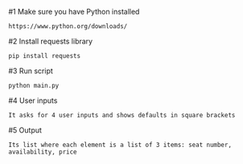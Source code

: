 #1 Make sure you have Python installed

	https://www.python.org/downloads/

#2 Install requests library

	pip install requests

#3 Run script

	python main.py

#4 User inputs

	It asks for 4 user inputs and shows defaults in square brackets

#5 Output

	Its list where each element is a list of 3 items: seat number, availability, price
